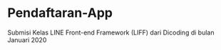 # Pendaftaran-App
Submisi Kelas LINE Front-end Framework (LIFF) dari Dicoding di bulan Januari 2020
